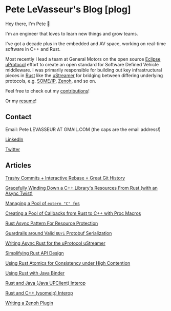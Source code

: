 # Pete LeVasseur's Blog [plog]

Hey there, I'm Pete 👋

I'm an engineer that loves to learn new things and grow teams.

I've got a decade plus in the embedded and AV space, working on real-time software in C++ and Rust.

Most recently I lead a team at General Motors on the open source [Eclipse uProtocol](https://github.com/eclipse-uprotocol) effort to create an open standard for Software Defined Vehicle middleware. I was primarily responsible for building out key infrastructural pieces in [Rust](https://www.rust-lang.org/) like the [uStreamer](https://github.com/PLeVasseur/up-streamer-rust) for bridging between differing underlying protocols, e.g. [SOME/IP](https://github.com/eclipse-uprotocol/up-transport-vsomeip-rust), [Zenoh](https://github.com/eclipse-uprotocol/up-transport-zenoh-rust), and so on.

Feel free to check out my [contributions](https://github.com/PLeVasseur)!

Or my [resume](Pete-LeVasseur-Resume.pdf)!

## Contact

Email: Pete LEVASSEUR AT GMAIL.COM (the caps are the email address!)

[LinkedIn](https://www.linkedin.com/in/pete-levasseur/)

[Twitter](https://x.com/AwkwardMap?t=3gQJc6upN1L_apm15mJYsQ)

## Articles

[Trashy Commits + Interactive Rebase = Great Git History](articles/019-trash-git-interactive-rebase.md)

[Gracefully Winding Down a C++ Library's Resources From Rust (with an Async Twist)](articles/018-gracefully-cpp-interop-drop-impl.md)

[Managing a Pool of `extern "C" fn`s](articles/017-manage-extern-c-fn-pool.md)

[Creating a Pool of Callbacks from Rust to C++ with Proc Macros](articles/016-rust-cpp-proc-macro.md)

[Rust Async Pattern For Resource Protection](articles/015-rust-async-resource-protection.md)

[Guardrails around Valid `UUri` Protobuf Serialization](articles/014-rust-protobuf-api-guardrails.md)

[Writing Async Rust for the uProtocol uStreamer](articles/010-writing-async-rust.md)

[Simplifying Rust API Design](articles/013-rust-simplify-api-design.md)

[Using Rust Atomics for Consistency under High Contention](articles/012-rust-atomics-generate-uuids.md)

[Using Rust with Java Binder](articles/011-rust-android-binder-aosp.md)

[Rust and Java (Java UPClient) Interop](articles/003-interop-java-rust.md)

[Rust and C++ (vsomeip) Interop](articles/002-interop-cpp-rust.md)

[Writing a Zenoh Plugin](articles/004-writing-zenoh-plugin.md)

